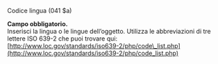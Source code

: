 Codice lingua (041 $a)

 **Campo obbligatorio.**  
Inserisci la lingua o le lingue dell’oggetto. Utilizza le abbreviazioni di tre lettere ISO 639-2 che puoi trovare qui: [http://www.loc.gov/standards/iso639-2/php/code\_list.php](http://www.loc.gov/standards/iso639-2/php/code_list.php)
